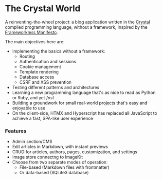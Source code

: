# The Crystal World

A reinventing-the-wheel project: a blog application written in the [Crystal](https://crystal-lang.org/) compiled programming language, without a framework, inspired by the [Frameworkless Manifesto](https://github.com/frameworkless-movement/manifesto).

The main objectives here are:

- Implementing the basics without a framework:
  - Routing
  - Authentication and sessions
  - Cookie management
  - Template rendering
  - Database access
  - CSRF and XSS prevention
- Testing different patterns and architectures
- Learning a new programming language that's as nice to read as Python or Ruby, and yet _fast_
- Building a groundwork for small real-world projects that's easy and enjoyable to use
- On the client-side, HTMX and Hyperscript has replaced all JavaScript to achieve a fast, SPA-like user experience

### Features

- Admin section/CMS
- Edit articles in Markdown, with instant previews
- CRUD for articles, authors, pages, customization, and settings
- Image store connectng to ImageKit
- Choose from two separate modes of operation:
  - File-based (Markdown files with frontmatter)
  - Or data-based (SQLite3 database)